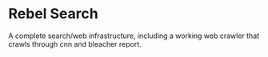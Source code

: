 # Rebel Search

A complete search/web infrastructure, including a working web crawler that crawls through cnn and bleacher report. 
